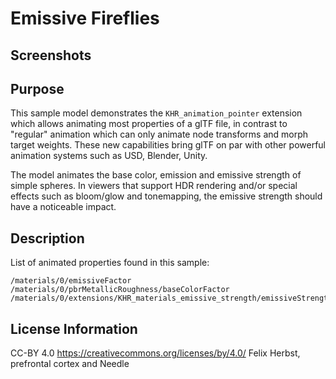 # Emissive Fireflies

## Screenshots

## Purpose

This sample model demonstrates the `KHR_animation_pointer` extension which allows animating most properties of a glTF file, in contrast to "regular" animation which can only animate node transforms and morph target weights. These new capabilities bring glTF on par with other powerful animation systems such as USD, Blender, Unity.  

The model animates the base color, emission and emissive strength of simple spheres. In viewers that support HDR rendering and/or special effects such as bloom/glow and tonemapping, the emissive strength should have a noticeable impact.  

## Description

List of animated properties found in this sample:  
```
/materials/0/emissiveFactor
/materials/0/pbrMetallicRoughness/baseColorFactor
/materials/0/extensions/KHR_materials_emissive_strength/emissiveStrength
```

## License Information

CC-BY 4.0 https://creativecommons.org/licenses/by/4.0/ Felix Herbst, prefrontal cortex and Needle